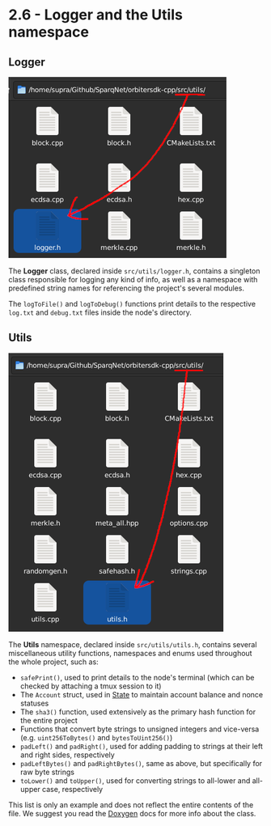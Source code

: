 # 2.6 - Logger and the Utils namespace

## Logger

![Logger](img/Logger.png)

The **Logger** class, declared inside `src/utils/logger.h`, contains a singleton class responsible for logging any kind of info, as well as a namespace with predefined string names for referencing the project's several modules.

The `logToFile()` and `logToDebug()` functions print details to the respective `log.txt` and `debug.txt` files inside the node's directory.

## Utils

![Utils](img/Utils.png)

The **Utils** namespace, declared inside `src/utils/utils.h`, contains several miscellaneous utility functions, namespaces and enums used throughout the whole project, such as:

* `safePrint()`, used to print details to the node's terminal (which can be checked by attaching a tmux session to it)
* The `Account` struct, used in [State](../ch4/4-4.md) to maintain account balance and nonce statuses
* The `sha3()` function, used extensively as the primary hash function for the entire project
* Functions that convert byte strings to unsigned integers and vice-versa (e.g. `uint256ToBytes()` and `bytesToUint256()`)
* `padLeft()` and `padRight()`, used for adding padding to strings at their left and right sides, respectively
* `padLeftBytes()` and `padRightBytes()`, same as above, but specifically for raw byte strings
* `toLower()` and `toUpper()`, used for converting strings to all-lower and all-upper case, respectively

This list is only an example and does not reflect the entire contents of the file. We suggest you read the [Doxygen](https://doxygen.nl/) docs for more info about the class.

